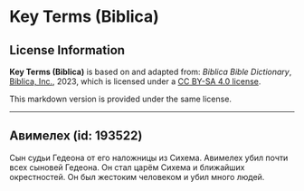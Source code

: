 # Key Terms (Biblica)

## License Information

**Key Terms (Biblica)** is based on and adapted from: _Biblica Bible Dictionary_, [Biblica, Inc.](https://www.biblica.com/), 2023, which is licensed under a [CC BY-SA 4.0 license](https://creativecommons.org/licenses/by-sa/4.0/legalcode.en).

This markdown version is provided under the same license.



--------------------------------

## Авимелех (id: 193522)

Сын судьи Гедеона от его наложницы из Сихема. Авимелех убил почти всех сыновей Гедеона. Он стал царём Сихема и ближайших окрестностей. Он был жестоким человеком и убил много людей.


